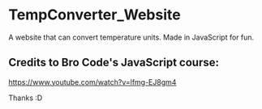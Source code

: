 # TempConverter_Website
A website that can convert temperature units. Made in JavaScript for fun.

## Credits to Bro Code's JavaScript course:
https://www.youtube.com/watch?v=lfmg-EJ8gm4

Thanks :D
